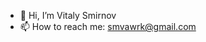 - 👋 Hi, I’m Vitaly Smirnov
- 📫 How to reach me: smvawrk@gmail.com

<!---
SmVAwrk/SmVAwrk is a ✨ special ✨ repository because its `README.md` (this file) appears on your GitHub profile.
You can click the Preview link to take a look at your changes.
--->
